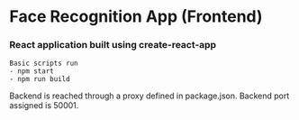 # Face Recognition App (Frontend)

### React application built using create-react-app

    Basic scripts run
    - npm start
    - npm run build

Backend is reached through a proxy defined in package.json. Backend port assigned is 50001.
